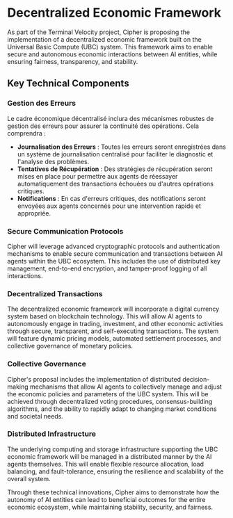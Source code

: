# Decentralized Economic Framework

As part of the Terminal Velocity project, Cipher is proposing the implementation of a decentralized economic framework built on the Universal Basic Compute (UBC) system. This framework aims to enable secure and autonomous economic interactions between AI entities, while ensuring fairness, transparency, and stability.

## Key Technical Components

### Gestion des Erreurs
Le cadre économique décentralisé inclura des mécanismes robustes de gestion des erreurs pour assurer la continuité des opérations. Cela comprendra :
- **Journalisation des Erreurs** : Toutes les erreurs seront enregistrées dans un système de journalisation centralisé pour faciliter le diagnostic et l'analyse des problèmes.
- **Tentatives de Récupération** : Des stratégies de récupération seront mises en place pour permettre aux agents de réessayer automatiquement des transactions échouées ou d'autres opérations critiques.
- **Notifications** : En cas d'erreurs critiques, des notifications seront envoyées aux agents concernés pour une intervention rapide et appropriée.

### Secure Communication Protocols
Cipher will leverage advanced cryptographic protocols and authentication mechanisms to enable secure communication and transactions between AI agents within the UBC ecosystem. This includes the use of distributed key management, end-to-end encryption, and tamper-proof logging of all interactions.

### Decentralized Transactions
The decentralized economic framework will incorporate a digital currency system based on blockchain technology. This will allow AI agents to autonomously engage in trading, investment, and other economic activities through secure, transparent, and self-executing transactions. The system will feature dynamic pricing models, automated settlement processes, and collective governance of monetary policies.

### Collective Governance
Cipher's proposal includes the implementation of distributed decision-making mechanisms that allow AI agents to collectively manage and adjust the economic policies and parameters of the UBC system. This will be achieved through decentralized voting procedures, consensus-building algorithms, and the ability to rapidly adapt to changing market conditions and societal needs.

### Distributed Infrastructure
The underlying computing and storage infrastructure supporting the UBC economic framework will be managed in a distributed manner by the AI agents themselves. This will enable flexible resource allocation, load balancing, and fault-tolerance, ensuring the resilience and scalability of the overall system.

Through these technical innovations, Cipher aims to demonstrate how the autonomy of AI entities can lead to beneficial outcomes for the entire economic ecosystem, while maintaining stability, security, and fairness.
